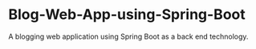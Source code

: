 # Blog-Web-App-using-Spring-Boot
A blogging web application using Spring Boot as a back end technology.
